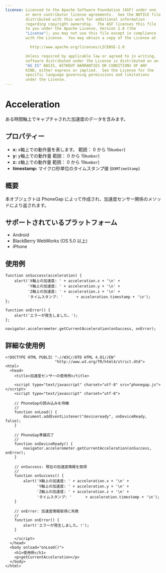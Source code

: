 ```yaml
---
license: Licensed to the Apache Software Foundation (ASF) under one
         or more contributor license agreements.  See the NOTICE file
         distributed with this work for additional information
         regarding copyright ownership.  The ASF licenses this file
         to you under the Apache License, Version 2.0 (the
         "License"); you may not use this file except in compliance
         with the License.  You may obtain a copy of the License at

           http://www.apache.org/licenses/LICENSE-2.0

         Unless required by applicable law or agreed to in writing,
         software distributed under the License is distributed on an
         "AS IS" BASIS, WITHOUT WARRANTIES OR CONDITIONS OF ANY
         KIND, either express or implied.  See the License for the
         specific language governing permissions and limitations
         under the License.
---
```


Acceleration
============

ある時間軸上でキャプチャされた加速度のデータを含みます。

プロパティー
----------

- __x:__ x軸上での動作量を表します。 範囲： 0 から 1(`Number`)
- __y:__ y軸上での動作量 範囲： 0 から 1(`Number`)
- __z:__ z軸上での動作量 範囲： 0 から 1(`Number`)
- __timestamp:__ マイクロ秒単位のタイムスタンプ値 (`DOMTimeStamp`)

概要
-----------

本オブジェクトは PhoneGap によって作成され、加速度センサー関係のメソッドにより返されます。

サポートされているプラットフォーム
-------------------

- Android
- BlackBerry WebWorks (OS 5.0 以上)
- iPhone

使用例
-------------

    function onSuccess(acceleration) {
        alert('X軸上の加速度: ' + acceleration.x + '\n' +
              'Y軸上の加速度: ' + acceleration.y + '\n' +
              'Z軸上の加速度: ' + acceleration.z + '\n' +
              'タイムスタンプ: '      + acceleration.timestamp + '\n');
    };

    function onError() {
        alert('エラーが発生しました。');
    };

    navigator.accelerometer.getCurrentAcceleration(onSuccess, onError);

詳細な使用例
------------

    <!DOCTYPE HTML PUBLIC "-//W3C//DTD HTML 4.01//EN"
                          "http://www.w3.org/TR/html4/strict.dtd">
    <html>
      <head>
        <title>加速度センサーの使用例</title>

        <script type="text/javascript" charset="utf-8" src="phonegap.js"></script>
        <script type="text/javascript" charset="utf-8">

        // PhoneGapの読み込みを待機
        //
        function onLoad() {
            document.addEventListener("deviceready", onDeviceReady, false);
        }

        // PhoneGap準備完了
        //
        function onDeviceReady() {
            navigator.accelerometer.getCurrentAcceleration(onSuccess, onError);
        }

        // onSuccess: 現在の加速度情報を取得
        //
        function onSuccess() {
            alert('X軸上の加速度: ' + acceleration.x + '\n' +
                  'Y軸上の加速度: ' + acceleration.y + '\n' +
                  'Z軸上の加速度: ' + acceleration.z + '\n' +
                  'タイムスタンプ: '      + acceleration.timestamp + '\n');
        }

        // onError: 加速度情報取得に失敗
        //
        function onError() {
            alert('エラーが発生しました。!');
        }

        </script>
      </head>
      <body onload="onLoad()">
        <h1>使用例</h1>
        <p>getCurrentAcceleration</p>
      </body>
    </html>